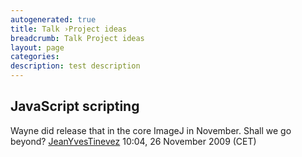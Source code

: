 ```yaml
---
autogenerated: true
title: Talk ›Project ideas
breadcrumb: Talk Project ideas
layout: page
categories: 
description: test description
---
```


## JavaScript scripting

Wayne did release that in the core ImageJ in November. Shall we go beyond? [JeanYvesTinevez](User_JeanYvesTinevez "wikilink") 10:04, 26 November 2009 (CET)
